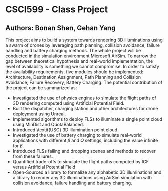 # CSCI599 - Class Project
## Authors: Bonan Shen, Gehan Yang

This project aims to build a system towards rendering 3D illuminations using a swarm of drones by leveraging path planning, collision avoidance, failure handling and battery charging methods. The whole project will be conducted in the simulation environment Microsoft AirSim. To narrow the gap between theoretical hypothesis and real-world implementation, the level of availability is something we cannot compromise. In order to satisfy the availability requirements, five modules should be implemented: Architecture, Destination Assignment, Path Planning and Collision Avoidance, Failure Recovery, Battery Charging. The potential contribution of the project can be summarized as:

*  Investigated the use of physics engines to simulate the flight
paths of 3D rendering computed using Artificial Potential Field.
*  Built the dispatcher, charging station and other architectures for drone deployment using Unreal.
*  Implemented algorithms to deploy FLSs to illuminate a single point cloud using MinDist and QuotaBalanced.
*  Introduced \textit{USC} 3D illumination point cloud.
*  Investigated the use of battery charging to simulate real-world applications with different $\beta$ and $\Omega$ settings, including the value infinite for $\beta$.
*  Introduced FLSs failing and dropping scenes and methods to recover from these failures.
*  Quantified trade-offs to simulate the flight paths computed by ICF versus Artificial Potential Field
*  Open-Sourced a library to formalize any alphabetic 3D illuminations and a library to render any 3D illuminations using AirSim simulation with collision avoidance, failure handling and battery charging.
